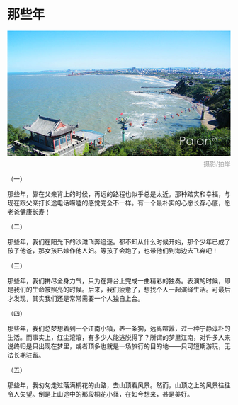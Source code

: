 # 那些年

![蓬莱远眺](images/penglai.jpg)
<div style="margin-top:-10px;color:#999;text-align:right;">摄影/拍岸</div>

（一）

那些年，靠在父亲背上的时候，再远的路程也似乎总是太近。那种踏实和幸福，与现在跟父亲打长途电话唠嗑的感觉完全不一样。有一个最朴实的心愿长存心底，愿老爸健康长寿！
 
（二）

那些年，我们在阳光下的沙滩飞奔追逐。都不知从什么时候开始，那个少年已成了孩子他爸，那女孩已嫁作他人妇。等孩子会跑了，也带他们到海边去飞奔吧！
 
（三）

那些年，我们拼尽全身力气，只为在舞台上完成一曲精彩的独奏。表演的时候，即是我们的生命被照亮的时候。后来，我们疲惫了，想找个人一起演绎生活。可最后才发现，其实我们还是常常需要一个人独自上台。
 
（四）

那些年，我们总梦想着到一个江南小镇，养一条狗，远离喧嚣，过一种宁静淳朴的生活。而事实上，红尘滚滚，有多少人能逃脱得了？所谓的梦里江南，对许多人来说终归是只出现在梦里，或者顶多也就是一场旅行的目的地——只可短期游玩，无法长期驻留。
 
（五）

那些年，我匆匆走过落满桐花的山路，去山顶看风景。然而，山顶之上的风景往往令人失望。倒是上山途中的那段桐花小径，在如今想来，甚是美好。